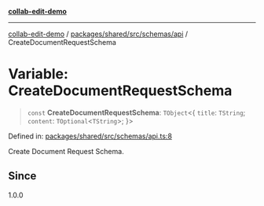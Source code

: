 [**collab-edit-demo**](../../../../../../README.md)

***

[collab-edit-demo](../../../../../../README.md) / [packages/shared/src/schemas/api](../README.md) / CreateDocumentRequestSchema

# Variable: CreateDocumentRequestSchema

> `const` **CreateDocumentRequestSchema**: `TObject`\<\{ `title`: `TString`; `content`: `TOptional`\<`TString`\>; \}\>

Defined in: [packages/shared/src/schemas/api.ts:8](https://github.com/austyle-io/pub-sub-demo/blob/00b2f1e9b947d5e964db5c3be9502513c4374263/packages/shared/src/schemas/api.ts#L8)

Create Document Request Schema.

## Since

1.0.0
